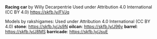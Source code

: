 **Racing car** by Willy Decarpentrie
Used under Attribution 4.0 International (CC BY 4.0)
https://skfb.ly/FVJq

Models by rakshigames:
Used under Attribution 4.0 International (CC BY 4.0)
**stone**: https://skfb.ly/Js9N
**oilcan**: https://skfb.ly/J96y
**barrel**: https://skfb.ly/J8MS
**barricade**: https://skfb.ly/JsuE
